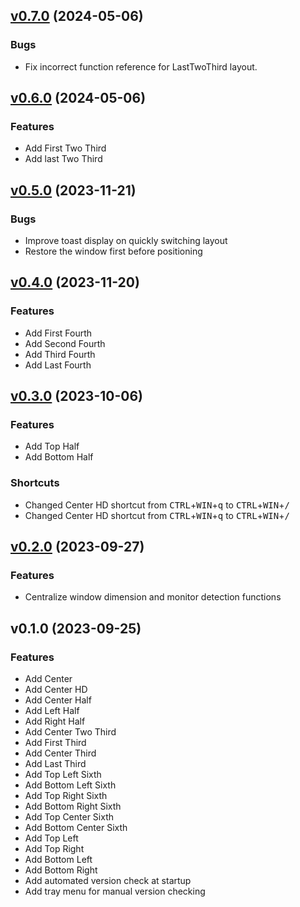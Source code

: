 ## [v0.7.0](https://github.com/thesobercoder/polygon/compare/v0.6.0...v0.7.0) (2024-05-06)

### Bugs

- Fix incorrect function reference for LastTwoThird layout.

## [v0.6.0](https://github.com/thesobercoder/polygon/compare/v0.5.0...v0.6.0) (2024-05-06)

### Features

- Add First Two Third
- Add last Two Third

## [v0.5.0](https://github.com/thesobercoder/polygon/compare/v0.4.0...v0.5.0) (2023-11-21)

### Bugs

- Improve toast display on quickly switching layout
- Restore the window first before positioning

## [v0.4.0](https://github.com/thesobercoder/polygon/compare/v0.3.0...v0.4.0) (2023-11-20)

### Features

- Add First Fourth
- Add Second Fourth
- Add Third Fourth
- Add Last Fourth

## [v0.3.0](https://github.com/thesobercoder/polygon/compare/v0.2.0...v0.3.0) (2023-10-06)

### Features

- Add Top Half
- Add Bottom Half

### Shortcuts

- Changed Center HD shortcut from <kbd>CTRL</kbd>+<kbd>WIN</kbd>+<kbd>q</kbd> to <kbd>CTRL</kbd>+<kbd>WIN</kbd>+<kbd>/</kbd>
- Changed Center HD shortcut from <kbd>CTRL</kbd>+<kbd>WIN</kbd>+<kbd>q</kbd> to <kbd>CTRL</kbd>+<kbd>WIN</kbd>+<kbd>/</kbd>

## [v0.2.0](https://github.com/thesobercoder/polygon/compare/v0.1.0...v0.2.0) (2023-09-27)

### Features

- Centralize window dimension and monitor detection functions

## v0.1.0 (2023-09-25)

### Features

- Add Center
- Add Center HD
- Add Center Half
- Add Left Half
- Add Right Half
- Add Center Two Third
- Add First Third
- Add Center Third
- Add Last Third
- Add Top Left Sixth
- Add Bottom Left Sixth
- Add Top Right Sixth
- Add Bottom Right Sixth
- Add Top Center Sixth
- Add Bottom Center Sixth
- Add Top Left
- Add Top Right
- Add Bottom Left
- Add Bottom Right
- Add automated version check at startup
- Add tray menu for manual version checking
